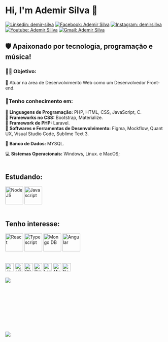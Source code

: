 <h1>Hi, I'm Ademir Silva 🚀</h1>

[![Linkedin: demir-silva](https://img.shields.io/badge/-Linkedin-informational?style=flat&logo=Linkedin&logoColor=white&link=https://www.linkedin.com/in/demir-silva/)](https://www.linkedin.com/in/demir-silva/)
[![Facebook: Ademir Silva](https://img.shields.io/badge/-Facebook-blue?style=flat&logo=Facebook&logoColor=white&link=https://www.facebook.com/ademir.silva.90038882)](https://www.facebook.com/ademir.silva.90038882)
[![Instagram: demirsillva](https://img.shields.io/badge/-Instagram-blueviolet?style=flat&logo=Instagram&logoColor=white&link=https://www.instagram.com/demirsillva/)](https://www.instagram.com/demirsillva/)
[![Youtube: Ademir Sillva](https://img.shields.io/badge/-Youtube-red?style=flat&logo=Youtube&logoColor=white&link=https://www.youtube.com/channel/UCnXPSs9SPexxg1kV3XuLlOA)](https://www.youtube.com/channel/UCnXPSs9SPexxg1kV3XuLlOA)
[![Gmail: Ademir Silva](https://img.shields.io/badge/-Gmail-red?style=flat&logo=Gmail&logoColor=white&link=ademirfernandessilva622@gmail.com)](ademirfernandessilva622@gmail.com)



<h2> 🛡️ Apaixonado por tecnologia, programação e música!</h2>


<h3>👩‍💻<b> Objetivo:</b></h3>
🔹 Atuar na área de Desenvolvimento Web como um Desenvolvedor Front-end.

<h3>🤯<b>Tenho conhecimento em:</b></h3>

🔹 <b>Linguagens de Programação:</b> PHP, HTML, CSS, JavaScript, C.<br/>
🔹 <b>Frameworks no CSS:</b> Bootstrap, Materialize.<br/>
🔹 <b>Framework de PHP:</b> Laravel.<br/>
🔹 <b>Softwares e Ferramentas de Desenvolvimento:</b> Figma, Mockflow, Quant UX, Visual Studio Code, Sublime Text 3.<br/>

🎲 <b>Banco de Dados:</b> MYSQL.

💻 <b>Sistemas Operacionais:</b> Windows, Linux. e MacOS;
<br/><br/>

<h2><b>Estudando:</b></h2>
<div>
    <img src="https://cdn.icon-icons.com/icons2/2107/PNG/512/file_type_node_icon_130301.png" width="56px" alt="NodeJS" title="NodeJS">
    <img src="https://cdn.icon-icons.com/icons2/2107/PNG/512/file_type_js_official_icon_130509.png" width="56px" alt="Javascript" title="Javascript"/>
</div>
<br/>

<h2><b>Tenho interesse:</b></h2>
<div>
<img src="https://cdn.icon-icons.com/icons2/2415/PNG/512/react_original_logo_icon_146374.png" width="56px" alt="React" title="React">
<img src="https://cdn.icon-icons.com/icons2/2107/PNG/512/file_type_typescript_official_icon_130107.png" width="56px" alt="Typescript" title="Typescript">
<img src="https://cdn.icon-icons.com/icons2/2107/PNG/512/file_type_mongo_icon_130383.png" width="56px" alt="Mongo DB" title="Mongo DB">
<img src="https://cdn.icon-icons.com/icons2/2107/PNG/512/file_type_angular_icon_130754.png" width="56px" alt="Angular" title="Angular">
<br/><br/><br/>
</div>

<div>
  <img src="https://cdn.icon-icons.com/icons2/2107/PNG/512/file_type_js_official_icon_130509.png" width="26px" alt="Javascript" title="Javascript"/>
  
  <img src="https://cdn.icon-icons.com/icons2/2107/PNG/512/file_type_html_icon_130541.png" width="26px" alt="HTML" title="HTML"/>
  
  <img src="https://cdn.icon-icons.com/icons2/2107/PNG/512/file_type_css_icon_130661.png" width="26px" alt="CSS" title="CSS"/>
  
  <img src="https://cdn.icon-icons.com/icons2/2108/PNG/512/php_icon_130857.png" width="26px" alt="PHP" title="PHP"/>
  
  <img src="https://cdn.icon-icons.com/icons2/2415/PNG/512/laravel_plain_logo_icon_146438.png" width="26px" alt="Laravel" title="Laravel"/>
  
  <img src="https://cdn.icon-icons.com/icons2/1381/PNG/512/mysqlworkbench_93532.png" width="26px" alt="MySQL" title="MySQL"/>
  
  <img src="https://cdn.icon-icons.com/icons2/2107/PNG/512/file_type_node_icon_130301.png" width="26px" alt="Node" title="Node">
</div>

<br/>


<img align="left" src="https://github-readme-stats.vercel.app/api?username=Ademir-Silva&show_icons=true&theme=radical" />
<br/><br/><br/><br/><br/><br/><br/><br/><br/><br/>
<img align="left" src="https://github-readme-stats.vercel.app/api/top-langs/?username=Ademir-Silva&theme=radical" />


<!--
**JonasJs/JonasJs** is a ✨ _special_ ✨ repository because its `README.md` (this file) appears on your GitHub profile.
